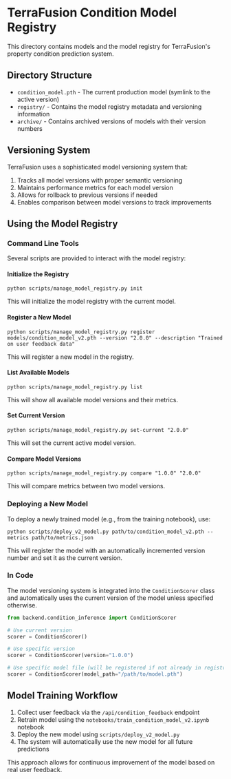 # TerraFusion Condition Model Registry

This directory contains models and the model registry for TerraFusion's property condition prediction system.

## Directory Structure

- `condition_model.pth` - The current production model (symlink to the active version)
- `registry/` - Contains the model registry metadata and versioning information
- `archive/` - Contains archived versions of models with their version numbers

## Versioning System

TerraFusion uses a sophisticated model versioning system that:

1. Tracks all model versions with proper semantic versioning
2. Maintains performance metrics for each model version
3. Allows for rollback to previous versions if needed
4. Enables comparison between model versions to track improvements

## Using the Model Registry

### Command Line Tools

Several scripts are provided to interact with the model registry:

#### Initialize the Registry

```
python scripts/manage_model_registry.py init
```

This will initialize the model registry with the current model.

#### Register a New Model

```
python scripts/manage_model_registry.py register models/condition_model_v2.pth --version "2.0.0" --description "Trained on user feedback data"
```

This will register a new model in the registry.

#### List Available Models

```
python scripts/manage_model_registry.py list
```

This will show all available model versions and their metrics.

#### Set Current Version

```
python scripts/manage_model_registry.py set-current "2.0.0"
```

This will set the current active model version.

#### Compare Model Versions

```
python scripts/manage_model_registry.py compare "1.0.0" "2.0.0"
```

This will compare metrics between two model versions.

### Deploying a New Model

To deploy a newly trained model (e.g., from the training notebook), use:

```
python scripts/deploy_v2_model.py path/to/condition_model_v2.pth --metrics path/to/metrics.json
```

This will register the model with an automatically incremented version number and set it as the current version.

### In Code

The model versioning system is integrated into the `ConditionScorer` class and automatically uses the current version of the model unless specified otherwise.

```python
from backend.condition_inference import ConditionScorer

# Use current version
scorer = ConditionScorer()

# Use specific version
scorer = ConditionScorer(version="1.0.0")

# Use specific model file (will be registered if not already in registry)
scorer = ConditionScorer(model_path="/path/to/model.pth")
```

## Model Training Workflow

1. Collect user feedback via the `/api/condition_feedback` endpoint
2. Retrain model using the `notebooks/train_condition_model_v2.ipynb` notebook
3. Deploy the new model using `scripts/deploy_v2_model.py`
4. The system will automatically use the new model for all future predictions

This approach allows for continuous improvement of the model based on real user feedback.
